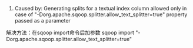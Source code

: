 1. Caused by: Generating splits for a textual index column allowed only in case of "-Dorg.apache.sqoop.splitter.allow_text_splitter=true" property passed as a parameter


解决方法：在sqoop import命令后加参数 sqoop import "-Dorg.apache.sqoop.splitter.allow_text_splitter=true"
